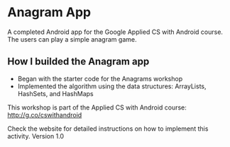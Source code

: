 # Anagram App
A completed Android app for the Google Applied CS with Android course. The users can play a simple anagram game.

## How I builded the Anagram app 
* Began with the starter code for the Anagrams workshop 
* Implemented the algorithm using the data structures: ArrayLists, HashSets, and HashMaps 


This workshop is part of the Applied CS with Android course:
http://g.co/cswithandroid

Check the website for detailed instructions on how to implement this activity.
Version 1.0
